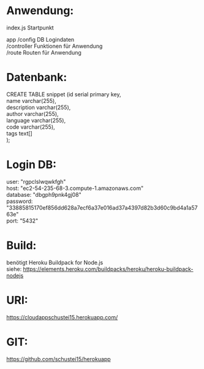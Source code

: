 # Anwendung:

index.js 		Startpunkt  

app /config 		DB Logindaten  
	/controller 	Funktionen für Anwendung  
	/route 		Routen für Anwendung  


# Datenbank:

CREATE TABLE snippet (id serial primary key,  
    name varchar(255),  
    description varchar(255),  
    author varchar(255),  
    language varchar(255),   
    code varchar(255),  
    tags text[]  
);  


# Login DB:

user: "rgpclslwqwkfgh"    
host: "ec2-54-235-68-3.compute-1.amazonaws.com"  
database: "dbgph9pnk4gj08"  
password: "33885815170ef856dd628a7ecf6a37e016ad37a4397d82b3d60c9bd4a1a5763e"  
port: "5432"  


# Build:

benötigt Heroku Buildpack for Node.js  
siehe: https://elements.heroku.com/buildpacks/heroku/heroku-buildpack-nodejs  


# URI:
https://cloudappschustei15.herokuapp.com/

# GIT:
https://github.com/schustei15/herokuapp
